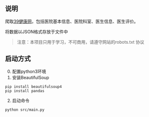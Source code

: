 ## 说明
爬取[39健康网](https://yyk.39.net/guangzhou/hospitals/)，包括医院基本信息、医院科室、医生信息、医生评价。

将数据以JSON格式存放于文件中

> 注意：本项目只用于学习，不可商用，请遵守网站的robots.txt 协议

## 启动方式
0. 配置python3环境
1. 安装BeautifulSoup
```shell
pip install beautifulsoup4
pip install pandas
```
2. 启动命令
```shell
python src/main.py
```

